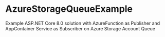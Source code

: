 # AzureStorageQueueExample
Example ASP.NET Core 8.0 solution with AzureFunction as Publisher and AppContainer Service as Subscriber on Azure Storage Account Queue
